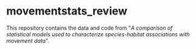 # movementstats_review

This repository contains the data and code from "*A comparison of statistical models used to characterize species-habitat associations with movement data*". 
